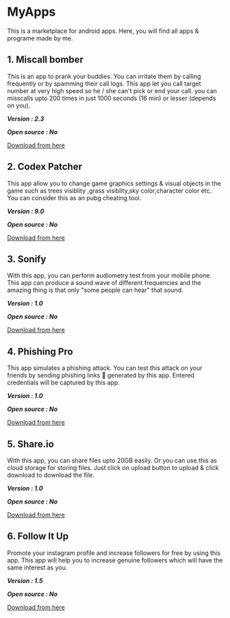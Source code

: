 # MyApps
This is a marketplace for android apps. Here, you will find all apps & programe made by me.

## 1. Miscall bomber
This is an app to prank your buddies. You can irritate them by calling frequently or by spamming their call logs. This app let you call target number at very high speed so he / she can't pick or end your call. you can misscalls upto 200 times in just 1000 seconds (16 min) or lesser (depends on you).

***Version : 2.3***

***Open source : No***

[Download from here](https://www.xcoder.tk/apps/call-flooder)


## 2. Codex Patcher
This app allow you to change game graphics settings & visual objects in the game such as trees visiblity ,grass visiblity,sky color,character color etc. You can consider this as an pubg cheating tool.

***Version : 9.0***

***Open source : No***

[Download from here](https://www.xcoder.tk/apps/codex-patcher)



## 3. Sonify
With this app, you can perform audiometry test from your mobile phone.  This app can produce a sound wave of different frequencies and the amazing thing is that only "some people can hear" that sound.

***Version : 1.0***

***Open source : No***

[Download from here](https://www.xcoder.tk/apps/sonify)



## 4. Phishing Pro
This app simulates a phishing attack.  You can test this attack on your friends by sending phishing links 🔗 generated by this app. Entered credentials will be captured by this app.

***Version : 1.0***

***Open source : No***

[Download from here](https://www.xcoder.tk/apps/phishing-pro)



## 5. Share.io
With this app, you can share files upto 20GB easily. Or you can use this as cloud storage for storing files. Just click on upload button to upload & click download to download the file.

***Version : 1.0***

***Open source : No***

[Download from here](https://www.xcoder.tk/apps/share-io)


## 6. Follow It Up
Promote your instagram profile and increase followers for free by using this app. This app will help you to increase genuine followers which will have the same interest as you. 

***Version : 1.5***

***Open source : No***

[Download from here](https://www.xcoder.tk/apps/follow-it-up)



